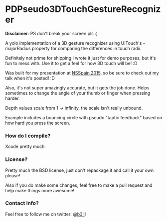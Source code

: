 # PDPseudo3DTouchGestureRecognizer

**Disclaimer**: PS don't break your screen pls :)

A yolo implementation of a 3D gesture recognizer using UITouch's -majorRadius property for comparing the differences in touch radii.

Definitely not prime for shipping I wrote it just for demo purposes, but it's fun to mess with. Use it to get a feel for how 3D touch will be! :D

Was built for my presentation at [NSSpain 2015](http://www.nsspain.com), so be sure to check out my talk when it's posted! :D

Also, it's not super amazingly accurate, but it gets the job done. Helps sometimes to change the angle of your thumb or finger when pressing harder.

Depth values scale from 1 -> infinity, the scale isn't really unbound.

Example includes a bouncing circle with pseudo "taptic feedback" based on how hard you press the screen.

### How do I compile?
Xcode pretty much.

### License?
Pretty much the BSD license, just don't repackage it and call it your own please!

Also if you do make some changes, feel free to make a pull request and help make things more awesome!

### Contact Info?

Feel free to follow me on twitter: [@b3ll](https://www.twitter.com/b3ll)!
